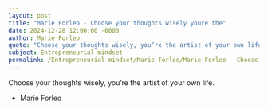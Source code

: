 ```yaml
---
layout: post
title: "Marie Forleo - Choose your thoughts wisely youre the"
date: 2024-12-28 12:00:00 -0000
author: Marie Forleo
quote: "Choose your thoughts wisely, you’re the artist of your own life."
subject: Entrepreneurial mindset
permalink: /Entrepreneurial mindset/Marie Forleo/Marie Forleo - Choose your thoughts wisely youre the
---
```


Choose your thoughts wisely, you’re the artist of your own life.

- Marie Forleo
